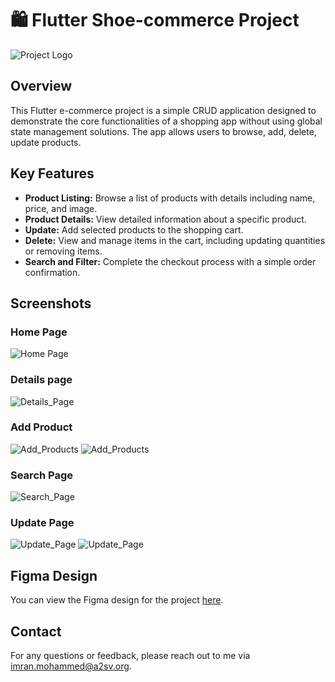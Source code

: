# 🛍️ Flutter Shoe-commerce Project

![Project Logo](https://example.com/project_logo.png)

## Overview

This Flutter e-commerce project is a simple CRUD application designed to demonstrate the core functionalities of a shopping app without using global state management solutions. The app allows users to browse, add, delete, update products.

## Key Features

- **Product Listing:** Browse a list of products with details including name, price, and image.
- **Product Details:** View detailed information about a specific product.
- **Update:** Add selected products to the shopping cart.
- **Delete:** View and manage items in the cart, including updating quantities or removing items.
- **Search and Filter:** Complete the checkout process with a simple order confirmation.

## Screenshots

### Home Page
![Home Page](images/home-page.jpg)

### Details page
![Details_Page](images/detail-2.jpg)

### Add Product
![Add_Products](images/add-product-1.jpg)
![Add_Products](images/add-product-2.jpg)

### Search Page
![Search_Page](images/search-page.jpg)

### Update Page
![Update_Page](images/update-1.jpg)
![Update_Page](images/update-2.jpg)


## Figma Design

You can view the Figma design for the project [here](https://www.figma.com/design/957Md2CrZ2B9KGjHy8RDcH/Internship?node-id=0-1&t=9RaUb8ueDD0uGHh6-0).
## Contact

For any questions or feedback, please reach out to me via [imran.mohammed@a2sv.org](mailto:imran.mohammed@a2sv.org).

